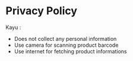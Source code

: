 # Privacy Policy
Kayu :
- Does not collect any personal information
- Use camera for scanning product barcode
- Use internet for fetching product informations
